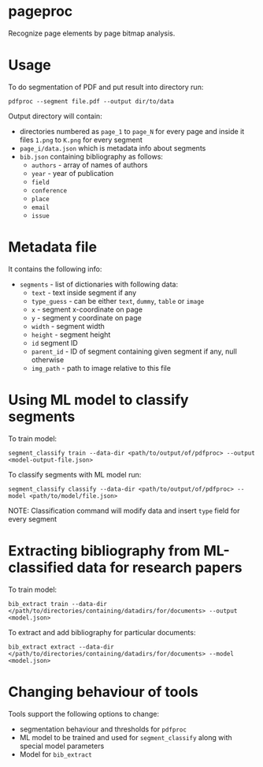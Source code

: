 # pageproc

Recognize page elements by page bitmap analysis.

# Usage 

To do segmentation of PDF and put result into directory run:

    pdfproc --segment file.pdf --output dir/to/data

Output directory will contain:

* directories numbered as `page_1` to `page_N` for every page and inside it files `1.png` to `K.png` for every segment 
* `page_i/data.json` which is metadata info about segments 
* `bib.json` containing bibliography as follows:
    * `authors` - array of names of authors 
    * `year` - year of publication
    * `field` 
    * `conference`
    * `place`
    * `email`
    * `issue`

# Metadata file 

It contains the following info:

* `segments` - list of dictionaries with following data:
    * `text` - text inside segment if any 
    * `type_guess` - can be either `text`, `dummy`, `table` or `image`
    * `x` - segment x-coordinate on page 
    * `y` - segment y coordinate on page 
    * `width` - segment width 
    * `height` - segment height
    * `id` segment ID
    * `parent_id` - ID of segment containing given segment if any, null otherwise
    * `img_path` - path to image relative to this file

# Using ML model to classify segments 

To train model:

    segment_classify train --data-dir <path/to/output/of/pdfproc> --output <model-output-file.json>

To classify segments with ML model run:

    segment_classify classify --data-dir <path/to/output/of/pdfproc> --model <path/to/model/file.json>

NOTE: Classification command will modify data and insert `type` field for every segment 

# Extracting bibliography from ML-classified data for research papers

To train model:

    bib_extract train --data-dir </path/to/directories/containing/datadirs/for/documents> --output <model.json>

To extract and add bibliography for particular documents:

    bib_extract extract --data-dir </path/to/directories/containing/datadirs/for/documents> --model <model.json>


# Changing behaviour of tools 

Tools support the following options to change:

* segmentation behaviour and thresholds for `pdfproc`
* ML model to be trained and used for `segment_classify` along with special model parameters
* Model for `bib_extract`